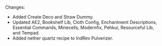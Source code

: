 Changes:

* Added Create Deco and Straw Dummy.
* Updated AE2, Bookshelf Lib, Cloth Config, Enchantment Descriptions, Essential Commands, Minecells, Modernfix, Pehkui, Resourceful Lib, and Tempad.
* Added nether quartz recipe to IndRev Pulverizer.
